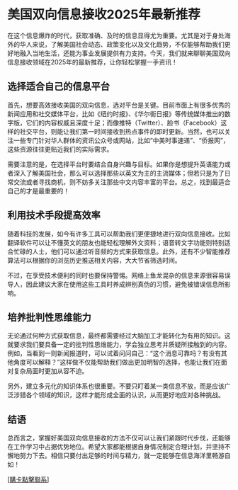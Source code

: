 # 美国双向信息接收2025年最新推荐

在这个信息爆炸的时代，获取准确、及时的信息显得尤为重要。尤其是对于身处海外的华人来说，了解美国社会动态、政策变化以及文化趋势，不仅能够帮助我们更好地融入当地生活，还能为事业发展提供有力支持。今天，我们就来聊聊美国双向信息接收领域在2025年的最新推荐，让你轻松掌握一手资讯！

## 选择适合自己的信息平台

首先，想要高效接收美国的双向信息，选对平台是关键。目前市面上有很多优秀的新闻应用和社交媒体平台，比如《纽约时报》、《华尔街日报》等传统媒体推出的数字版，它们的内容权威且深度十足；而像推特（Twitter）、脸书（Facebook）这样的社交平台，则能让我们第一时间接收到热点事件的即时更新。当然，也可以关注一些专门针对华人群体的资讯公众号或网站，比如“中美时事速递”、“侨报网”，这些资源往往更贴近我们的实际需求。

需要注意的是，在选择平台时要结合自身兴趣与目标。如果你是想提升英语能力或者深入了解美国社会，那么可以选择那些以英文为主的主流媒体；但若只是为了日常交流或者寻找商机，则不妨多关注那些中文内容丰富的平台。总之，找到最适合自己的才是最重要的！

## 利用技术手段提高效率

随着科技的发展，如今有许多工具可以帮助我们更便捷地进行双向信息接收。比如翻译软件可以让不懂英文的朋友也能轻松理解外文资料；语音转文字功能则特别适合忙碌的人士，他们可以通过听音频的方式来获取信息。此外，还有不少智能推荐算法可以根据你的浏览历史推送相关内容，大大节省筛选时间。

不过，在享受技术便利的同时也要保持警惕。网络上鱼龙混杂的信息来源很容易误导人，因此建议大家在使用这些工具时养成辨别真伪的习惯，避免被错误信息所影响。

## 培养批判性思维能力

无论通过何种方式获取信息，最终都需要经过大脑加工才能转化为有用的知识。这就要求我们要具备一定的批判性思维能力，学会独立思考并质疑所接触到的内容。例如，当看到一则新闻报道时，可以试着问问自己：“这个消息可靠吗？有没有其他角度可以解释？”这样做不仅能帮助我们做出更加明智的选择，也能让我们在面对复杂局面时更加从容不迫。

另外，建立多元化的知识体系也很重要。不要只盯着某一类信息不放，而是应该广泛涉猎各个领域的知识，这样才能形成全面的认识，从而更好地应对各种挑战。

## 结语

总而言之，掌握好美国双向信息接收的方法不仅可以让我们紧跟时代步伐，还能够在工作学习中占据优势地位。希望大家都能根据自身情况制定合理计划，并坚持不懈地努力下去。相信只要付出足够的时间与精力，就一定能够在信息海洋里畅游自如！

[[購卡點擊聯系](https://t.me/s/SXDXQF)]